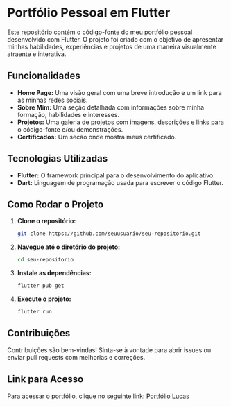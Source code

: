 # Portfólio Pessoal em Flutter

Este repositório contém o código-fonte do meu portfólio pessoal desenvolvido com Flutter. O projeto foi criado com o objetivo de apresentar minhas habilidades, experiências e projetos de uma maneira visualmente atraente e interativa.

## Funcionalidades

- **Home Page:** Uma visão geral com uma breve introdução e um link para as minhas redes sociais.
- **Sobre Mim:** Uma seção detalhada com informações sobre minha formação, habilidades e interesses.
- **Projetos:** Uma galeria de projetos com imagens, descrições e links para o código-fonte e/ou demonstrações.
- **Certificados:** Um secão onde mostra meus certificado.

## Tecnologias Utilizadas

- **Flutter:** O framework principal para o desenvolvimento do aplicativo.
- **Dart:** Linguagem de programação usada para escrever o código Flutter.

## Como Rodar o Projeto

1. **Clone o repositório:**

   ```bash
   git clone https://github.com/seuusuario/seu-repositorio.git
   ```

2. **Navegue até o diretório do projeto:**

   ```bash
   cd seu-repositorio
   ```

3. **Instale as dependências:**

   ```bash
   flutter pub get
   ```

4. **Execute o projeto:**

   ```bash
   flutter run
   ```

## Contribuições

Contribuições são bem-vindas! Sinta-se à vontade para abrir issues ou enviar pull requests com melhorias e correções.

## Link para Acesso

Para acessar o portfólio, clique no seguinte link: [Portfólio Lucas](http://portfoliolucas.s3-website-sa-east-1.amazonaws.com/)
